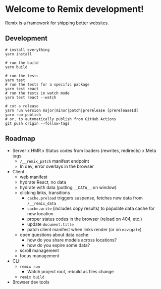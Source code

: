 # Welcome to Remix development!

Remix is a framework for shipping better websites.

## Development

```
# install everything
yarn install

# run the build
yarn build

# run the tests
yarn test
# run the tests for a specific package
yarn test react
# run the tests in watch mode
yarn test react --watch

# cut a release
yarn run version major|minor|patch|prerelease [prereleaseId]
yarn run publish
# or, to automatically publish from GitHub Actions
git push origin --follow-tags
```

## Roadmap

- Server
  x HMR
  x Status codes from loaders (rewrites, redirects)
  x Meta tags
  - `/__remix_patch` manifest endpoint
  - In dev, error overlays in the browser
- Client
  - web manifest
  - hydrate React, no data
  - hydrate with data (putting `__DATA__` on window)
  - clicking links, transitions
    - `cache.preload` triggers suspense, fetches new data from `/__remix_data`
    - `cache.write` (includes copy results) to populate data cache for new location
    - proper status codes in the browser (reload on 404, etc.)
    - update `document.title`
    - patch client manifest when links render (or on `navigate`)
  - open questions about data cache:
    - how do you share models across locations?
    - how do you expire some data?
  - scroll management
  - focus management
- CLI
  - `remix run`
    - Watch project root, rebuild as files change
  - `remix build`
- Browser dev tools
